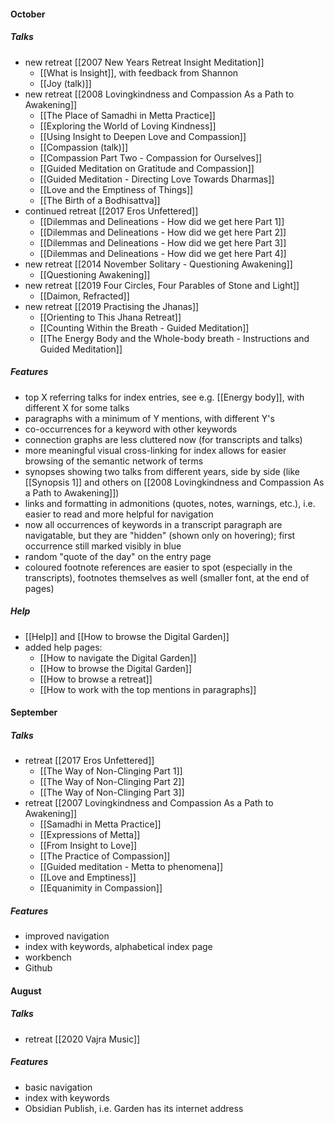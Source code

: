 #### October
##### Talks
- new retreat [[2007 New Years Retreat Insight Meditation]]
	- [[What is Insight]], with feedback from Shannon
	- [[Joy (talk)]]
-  new retreat [[2008 Lovingkindness and Compassion As a Path to Awakening]]
	- [[The Place of Samadhi in Metta Practice]]
	- [[Exploring the World of Loving Kindness]]
	- [[Using Insight to Deepen Love and Compassion]]
	- [[Compassion (talk)]]
	- [[Compassion Part Two - Compassion for Ourselves]]
	- [[Guided Meditation on Gratitude and Compassion]]
	- [[Guided Meditation - Directing Love Towards Dharmas]]
	- [[Love and the Emptiness of Things]]
	- [[The Birth of a Bodhisattva]]
- continued retreat [[2017 Eros Unfettered]]
	- [[Dilemmas and Delineations - How did we get here Part 1]]
	- [[Dilemmas and Delineations - How did we get here Part 2]]
	- [[Dilemmas and Delineations - How did we get here Part 3]]
	- [[Dilemmas and Delineations - How did we get here Part 4]]
- new retreat [[2014 November Solitary - Questioning Awakening]]
	- [[Questioning Awakening]]
- new retreat [[2019 Four Circles, Four Parables of Stone and Light]]
	- [[Daimon, Refracted]]
- new retreat [[2019 Practising the Jhanas]]
	- [[Orienting to This Jhana Retreat]]
	- [[Counting Within the Breath - Guided Meditation]]
	- [[The Energy Body and the Whole-body breath - Instructions and Guided Meditation]]

##### Features
- top X referring talks for index entries, see e.g. [[Energy body]], with different X for some talks
- paragraphs with a minimum of Y mentions, with different Y's
- co-occurrences for a keyword with other keywords
- connection graphs are less cluttered now (for transcripts and talks)
- more meaningful visual cross-linking for index allows for easier browsing of the semantic network of terms
- synopses showing two talks from different years, side by side (like [[Synopsis 1]] and others on [[2008 Lovingkindness and Compassion As a Path to Awakening]])
- links and formatting in admonitions (quotes, notes, warnings, etc.), i.e. easier to read and more helpful for navigation
- now all occurrences of keywords in a transcript paragraph are navigatable, but they are "hidden" (shown only on hovering); first occurrence still marked visibly in blue
- random "quote of the day" on the entry page
- coloured footnote references are easier to spot (especially in the transcripts), footnotes themselves as well (smaller font, at the end of pages)

##### Help
- [[Help]] and [[How to browse the Digital Garden]]
- added help pages:
	- [[How to navigate the Digital Garden]]
	- [[How to browse the Digital Garden]]
	- [[How to browse a retreat]]
	- [[How to work with the top mentions in paragraphs]]

#### September
##### Talks
- retreat [[2017 Eros Unfettered]]
	- [[The Way of Non-Clinging Part 1]]
	- [[The Way of Non-Clinging Part 2]]
	- [[The Way of Non-Clinging Part 3]]
- retreat [[2007 Lovingkindness and Compassion As a Path to Awakening]]
	- [[Samadhi in Metta Practice]]
	- [[Expressions of Metta]]
	- [[From Insight to Love]]
	- [[The Practice of Compassion]]
	- [[Guided meditation - Metta to phenomena]]
	- [[Love and Emptiness]]
	- [[Equanimity in Compassion]]

##### Features
- improved navigation
- index with keywords, alphabetical index page
- workbench
- Github

#### August
##### Talks
- retreat [[2020 Vajra Music]]
##### Features
- basic  navigation
- index with keywords
- Obsidian Publish, i.e. Garden has its internet address
